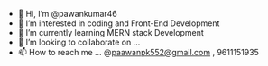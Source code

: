 - 👋 Hi, I’m @pawankumar46
- 👀 I’m interested in coding and Front-End Development
- 🌱 I’m currently learning MERN stack Development
- 💞️ I’m looking to collaborate on ...
- 📫 How to reach me ... @paawanpk552@gmail.com , 9611151935 

<!---
pawankumar46/pawankumar46 is a ✨ special ✨ repository because its `README.md` (this file) appears on your GitHub profile.
You can click the Preview link to take a look at your changes.
--->
